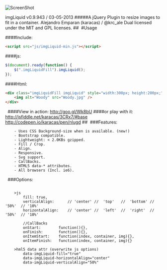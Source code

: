 ![ScreenShot](https://raw.github.com/karacas/imgLiquid/master/tests/logoimgliquid.png)

imgLiquid v0.9.943 / 03-05-2013
#####A jQuery Plugin to resize images to fit in a container.
Alejandro Emparan (karacas) / @krc_ale
Dual licensed under the MIT and GPL licenses.
## 
#Usage

####Include:
```html
<script src="js/imgLiquid-min.js"></script>
```

####js:
```js
$(document).ready(function() {
	$(".imgLiquidFill").imgLiquid();
});
```

####Html:
```html
<div class="imgLiquidFill imgLiquid" style="width:300px; height:200px;">
	<img alt="Woody" src="Woody.jpg" />
</div>
```
 
####View in action:
http://goo.gl/Wk8bU
####or play with it:
http://jsfiddle.net/karacas/3CRx7/#base
http://codepen.io/karacas/pen/nlugd
## 
###Features:
```
	- Uses CSS Background-size when is available. (new!)
    - Bootstrap compatible.
    - Lightweight: < 2.0KBs gzipped.
	- Fill / Crop.
    - Align.
	- Responsive.
	- Svg support.
	- CallBacks.
    - HTML5 data-* attributes.
	- All browsers (Incl. ie6).
```
 
###Options:
```

    >js
        fill: true,
        verticalAlign:      // 'center' //  'top'   //  'bottom' // '50%'  // '10%'
        horizontalAlign:    // 'center' //  'left'  //  'right'  // '50%'  // '10%'

        //CallBacks
        onStart:        function(){},
        onFinish:       function(){},
        onItemStart:    function(index, container, img){},
        onItemFinish:   function(index, container, img){}

    >hml5 data attr (overwrite js options)
        data-imgLiquid-fill="true"
        data-imgLiquid-horizontalAlign="center"
        data-imgLiquid-verticalAlign="50%"

```
